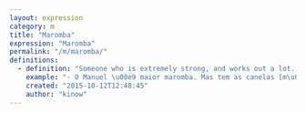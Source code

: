 ```yaml
---
layout: expression
category: m
title: "Maromba"
expression: "Maromba"
permalink: "/m/maromba/"
definitions:
  - definition: "Someone who is extremely strong, and works out a lot. You always get these in your local gyms."
    example: "- O Manuel \u00e9 maior maromba. Mas tem as canelas [m\u00f4] finas."
    created: "2015-10-12T12:48:45"
    author: "kinow"
---
```

